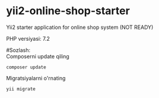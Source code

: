 # yii2-online-shop-starter
Yii2 starter application for online shop system (NOT READY)

PHP versiyasi: 7.2

#Sozlash:<br>
Composerni update qiling
~~~
composer update
~~~
Migratsiyalarni o'rnating
~~~
yii migrate
~~~
